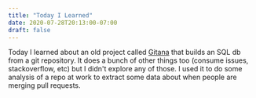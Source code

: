 ```yaml
---
title: "Today I Learned"
date: 2020-07-28T20:13:00-07:00
draft: false
---
```


Today I learned about an old project called [Gitana](https://github.com/jmoseley/Gitana) that builds an SQL db from a git repository. It does a bunch of other things too (consume issues, stackoverflow, etc) but I didn't explore any of those. I used it to do some analysis of a repo at work to extract some data about when people are merging pull requests.

<!--more-->
